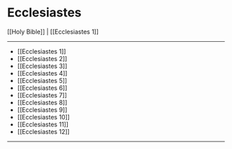 # Ecclesiastes

[[Holy Bible]] | [[Ecclesiastes 1]]

---

- [[Ecclesiastes 1]]
- [[Ecclesiastes 2]]
- [[Ecclesiastes 3]]
- [[Ecclesiastes 4]]
- [[Ecclesiastes 5]]
- [[Ecclesiastes 6]]
- [[Ecclesiastes 7]]
- [[Ecclesiastes 8]]
- [[Ecclesiastes 9]]
- [[Ecclesiastes 10]]
- [[Ecclesiastes 11]]
- [[Ecclesiastes 12]]

---

